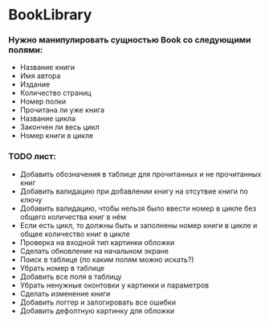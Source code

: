 # BookLibrary

### Нужно манипулировать сущностью Book со следующими полями:
- Название книги
- Имя автора
- Издание
- Количество страниц
- Номер полки
- Прочитана ли уже книга
- Название цикла
- Закончен ли весь цикл
- Номер книги в цикле

### TODO лист:
- Добавить обозначения в таблице для прочитанных и не прочитанных книг
- Добавить валидацию при добавлении книгу на отсутвие книги по ключу
- Добавить валидацию, чтобы нельзя было ввести номер в цикле без общего количества книг в нём
- Если есть цикл, то должны быть и заполнены номер книги в цикле и общее количество книг в цикле
- Проверка на входной тип картинки обложки
- Сделать обновление на начальном экране
- Поиск в таблице (по каким полям можно искать?)
- Убрать номер в таблице
- Добавить все поля в таблицу
- Убрать ненужные оконтовки у картинки и параметров
- Сделать изменение книги
- Добавить логгер и залогировать все ошибки
- Добавить дефолтную картинку для обложки